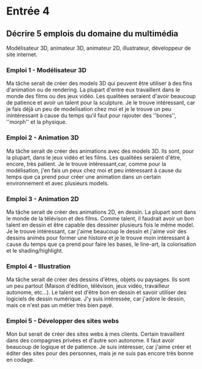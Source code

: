 # Entrée 4
## Décrire 5 emplois du domaine du multimédia
Modélisateur 3D, animateur 3D, animateur 2D, illustrateur, développeur de site internet.

### Emploi 1 - Modélisateur 3D
  Ma tâche serait de créer des models 3D qui peuvent être utiliser à des fins d'animation ou de rendering. La plupart d'entre eux travaillent dans le monde des films ou des jeux vidéo. Les qualitées seraient d'avoir beaucoup de patience et avoir un talent pour la sculpture. Je le trouve intéressant, car je fais déjà un peu de modelisation chez moi et je le trouve un peu inintéressant à cause du temps qu'il faut pour rajouter des ''bones'', ''morph'' et la physique.

### Emploi 2 - Animation 3D
Ma tâche serait de créer des animations avec des models 3D. Ils sont, pour la plupart, dans le jeux vidéo et les films. Les qualitées seraient d'être, encore, très patient. Je le trouve intéressant,car, comme pour la modélisation, j'en fais un peux chez moi et peu intéressant à cause du temps que ça prend pour créer une animation dans un certain environnement et avec plusieurs models.

### Emploi 3 - Animation 2D
Ma tâche serait de créer des animations 2D, en dessin. La plupart sont dans le monde de la télévison et des films. Comme talent, il faudrait avoir un bon talent en dessin et être capable des dessiner plusieurs fois le même model. Je le trouve intéressant, car j'aime beaucoup le dessin et j'aime voir des dessins animés pour former une histoire et je le trouve moin intéressant à cause du temps que ça prend pour faire les bases, le line-art, la colorisation et le shading/highlight.

### Emploi 4 - Illustration
Ma tâche serait de créer des dessins d'êtres, objets ou paysages. Ils sont un peu partout (Maison d'édition, télévison, jeux vidéo, travailleur autonome, etc...). Le talent est d'être bon en dessin et savoir utiliser des logiciels de dessin numérique. J'y suis intéressée, car j'adore le dessin, mais ce n'est pas un métier très bien payé.

### Emploi 5 - Développer des sites webs
Mon but serait de créer des sites webs à mes clients. Certain travaillent dans des compagnies privées et d'autre son autonome. Il faut avoir beaucoup de logique et de patience. Je suis intéresser, car j'aime créer et éditer des sites pour des personnes, mais je ne suis pas encore très bonne en codage.


